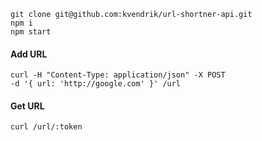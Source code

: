```
git clone git@github.com:kvendrik/url-shortner-api.git
npm i
npm start
```

#### Add URL
```
curl -H "Content-Type: application/json" -X POST
-d '{ url: 'http://google.com' }' /url
```

#### Get URL
```
curl /url/:token
```